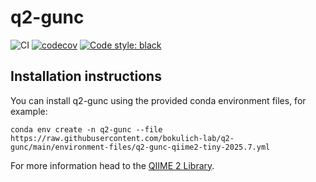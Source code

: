 # q2-gunc
![CI](https://github.com/bokulich-lab/q2-gunc/actions/workflows/ci.yaml/badge.svg)
[![codecov](https://codecov.io/gh/bokulich-lab/q2-gunc/graph/badge.svg?token=PSCAYJUP01)](https://codecov.io/gh/bokulich-lab/q2-gunc)
[![Code style: black](https://img.shields.io/badge/code%20style-black-000000.svg)](https://github.com/psf/black)

## Installation instructions

You can install q2-gunc using the provided conda environment files, for example:

```shell
conda env create -n q2-gunc --file  https://raw.githubusercontent.com/bokulich-lab/q2-gunc/main/environment-files/q2-gunc-qiime2-tiny-2025.7.yml
```

For more information head to the [QIIME 2 Library](https://library.qiime2.org/plugins/caporaso-lab/q2-gunc).
